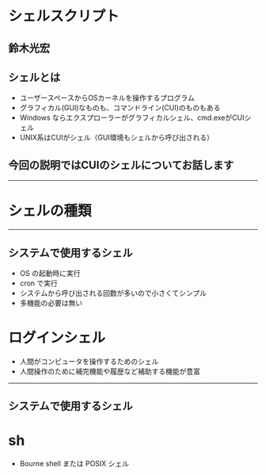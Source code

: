 # シェルスクリプト

鈴木光宏
---

## シェルとは

* ユーザースペースからOSカーネルを操作するプログラム
* グラフィカル(GUI)なものも、コマンドライン(CUI)のものもある
 * Windows ならエクスプローラーがグラフィカルシェル、cmd.exeがCUIシェル
 * UNIX系はCUIがシェル（GUI環境もシェルから呼び出される）

## 今回の説明ではCUIのシェルについてお話します

---
# シェルの種類
---
## システムで使用するシェル

* OS の起動時に実行
* cron で実行
* システムから呼び出される回数が多いので小さくてシンプル
* 多機能の必要は無い
 
# ログインシェル

* 人間がコンピュータを操作するためのシェル
* 人間操作のために補完機能や履歴など補助する機能が豊富
---
## システムで使用するシェル

# sh
* Bourne shell または POSIX シェル

